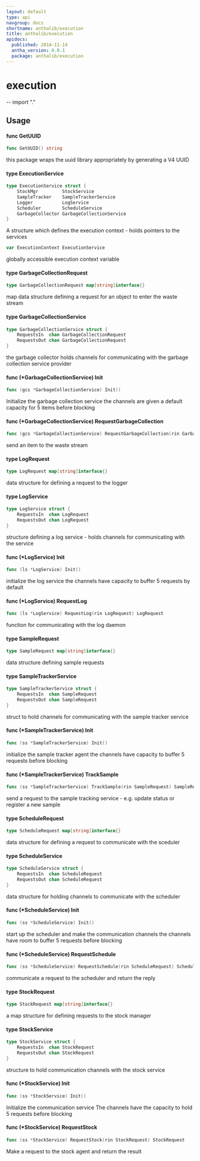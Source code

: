 ```yaml
---
layout: default
type: api
navgroup: docs
shortname: anthalib/execution
title: anthalib/execution
apidocs:
  published: 2014-11-14
  antha_version: 0.0.1
  package: anthalib/execution
---
```

# execution
--
    import "."


## Usage

#### func  GetUUID

```go
func GetUUID() string
```
this package wraps the uuid library appropriately by generating a V4 UUID

#### type ExecutionService

```go
type ExecutionService struct {
	StockMgr         StockService
	SampleTracker    SampleTrackerService
	Logger           LogService
	Scheduler        ScheduleService
	GarbageCollector GarbageCollectionService
}
```

A structure which defines the execution context - holds pointers to the services

```go
var ExecutionContext ExecutionService
```
globally accessible execution context variable

#### type GarbageCollectionRequest

```go
type GarbageCollectionRequest map[string]interface{}
```

map data structure defining a request for an object to enter the waste stream

#### type GarbageCollectionService

```go
type GarbageCollectionService struct {
	RequestsIn  chan GarbageCollectionRequest
	RequestsOut chan GarbageCollectionRequest
}
```

the garbage collector holds channels for communicating with the garbage
collection service provider

#### func (*GarbageCollectionService) Init

```go
func (gcs *GarbageCollectionService) Init()
```
Initialize the garbage collection service the channels are given a default
capacity for 5 items before blocking

#### func (*GarbageCollectionService) RequestGarbageCollection

```go
func (gcs *GarbageCollectionService) RequestGarbageCollection(rin GarbageCollectionRequest) GarbageCollectionRequest
```
send an item to the waste stream

#### type LogRequest

```go
type LogRequest map[string]interface{}
```

data structure for defining a request to the logger

#### type LogService

```go
type LogService struct {
	RequestsIn  chan LogRequest
	RequestsOut chan LogRequest
}
```

structure defining a log service - holds channels for communicating with the
service

#### func (*LogService) Init

```go
func (ls *LogService) Init()
```
initialize the log service the channels have capacity to buffer 5 requests by
default

#### func (*LogService) RequestLog

```go
func (ls *LogService) RequestLog(rin LogRequest) LogRequest
```
function for communicating with the log daemon

#### type SampleRequest

```go
type SampleRequest map[string]interface{}
```

data structure defining sample requests

#### type SampleTrackerService

```go
type SampleTrackerService struct {
	RequestsIn  chan SampleRequest
	RequestsOut chan SampleRequest
}
```

struct to hold channels for communicating with the sample tracker service

#### func (*SampleTrackerService) Init

```go
func (ss *SampleTrackerService) Init()
```
initialize the sample tracker agent the channels have capacity to buffer 5
requests before blocking

#### func (*SampleTrackerService) TrackSample

```go
func (ss *SampleTrackerService) TrackSample(rin SampleRequest) SampleRequest
```
send a request to the sample tracking service - e.g. update status or register a
new sample

#### type ScheduleRequest

```go
type ScheduleRequest map[string]interface{}
```

data structure for defining a request to communicate with the sceduler

#### type ScheduleService

```go
type ScheduleService struct {
	RequestsIn  chan ScheduleRequest
	RequestsOut chan ScheduleRequest
}
```

data structure for holding channels to communicate with the scheduler

#### func (*ScheduleService) Init

```go
func (ss *ScheduleService) Init()
```
start up the scheduler and make the communication channels the channels have
room to buffer 5 requests before blocking

#### func (*ScheduleService) RequestSchedule

```go
func (ss *ScheduleService) RequestSchedule(rin ScheduleRequest) ScheduleRequest
```
communicate a request to the scheduler and return the reply

#### type StockRequest

```go
type StockRequest map[string]interface{}
```

a map structure for defining requests to the stock manager

#### type StockService

```go
type StockService struct {
	RequestsIn  chan StockRequest
	RequestsOut chan StockRequest
}
```

structure to hold communication channels with the stock service

#### func (*StockService) Init

```go
func (ss *StockService) Init()
```
Initialize the communication service The channels have the capacity to hold 5
requests before blocking

#### func (*StockService) RequestStock

```go
func (ss *StockService) RequestStock(rin StockRequest) StockRequest
```
Make a request to the stock agent and return the result
